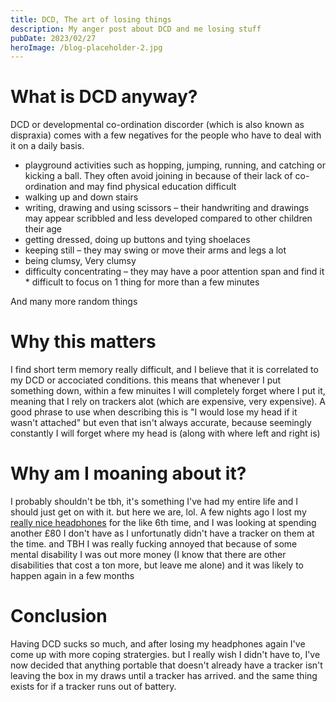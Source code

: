 ```yaml
---
title: DCD, The art of losing things
description: My anger post about DCD and me losing stuff
pubDate: 2023/02/27
heroImage: /blog-placeholder-2.jpg
---
```

# What is DCD anyway?
DCD or developmental co-ordination discorder (which is also known as dispraxia) comes with a few negatives for the people who have to deal with it on a daily basis.

* playground activities such as hopping, jumping, running, and catching or kicking a ball. They often avoid joining in because of their lack of co-ordination and may find physical education difficult
* walking up and down stairs
* writing, drawing and using scissors – their handwriting and drawings may appear scribbled and less developed compared to other children their age
* getting dressed, doing up buttons and tying shoelaces
* keeping still – they may swing or move their arms and legs a lot
* being clumsy, Very clumsy
* difficulty concentrating – they may have a poor attention span and find it * difficult to focus on 1 thing for more than a few minutes

And many more random things

# Why this matters
I find short term memory really difficult, and I believe that it is correlated to my DCD or accociated conditions. this means that whenever I put something down, within a few minuites I will completely forget where I put it, meaning that I rely on trackers alot (which are expensive, very expensive). A good phrase to use when describing this is "I would lose my head if it wasn't attached" but even that isn't always accurate, because seemingly constantly I will forget where my head is (along with where left and right is)

# Why am I moaning about it?
I probably shouldn't be tbh, it's something I've had my entire life and I should just get on with it. but here we are, lol. A few nights ago I lost my [really nice headphones](https://www.status.co/products/coreanc?variant=40575474073800) for the like 6th time, and I was looking at spending another £80 I don't have as I unfortunatly didn't have a tracker on them at the time. and TBH I was really fucking annoyed that because of some mental disability I was out more money (I know that there are other disabilities that cost a ton more, but leave me alone) and it was likely to happen again in a few months

# Conclusion
Having DCD sucks so much, and after losing my headphones again I've come up with more coping stratergies. but I really wish I didn't have to, I've now decided that anything portable that doesn't already have a tracker isn't leaving the box in my draws until a tracker has arrived. and the same thing exists for if a tracker runs out of battery.